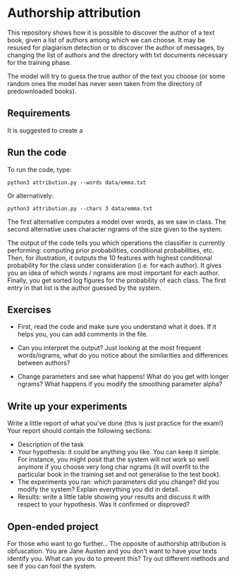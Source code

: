 # Authorship attribution


This repository shows how it is possible to discover the author of a text book, given a list of authors among which we can choose. It may be resused for plagiarism detection or to discover the author of messages, by changing the list of authors and the directory with txt documents necessary for the training phase. 

The model will try to guess the true author of the text you choose (or some random ones the model has never seen taken from the directory of predownloaded books). 

## Requirements

It is suggested to create a 

## Run the code

To run the code, type:

    python3 attribution.py --words data/emma.txt

Or alternatively:

    python3 attribution.py --chars 3 data/emma.txt

The first alternative computes a model over words, as we saw in class. The second alternative uses character ngrams of the size given to the system.

The output of the code tells you which operations the classifier is currently performing: computing prior probabilities, conditional probabilities, etc. Then, for illustration, it outputs the 10 features with highest conditional probability for the class under consideration (i.e. for each author). It gives you an idea of which words / ngrams are most important for each author. Finally, you get sorted log figures for the probability of each class. The first entry in that list is the author guessed by the system.


## Exercises

* First, read the code and make sure you understand what it does. If it helps you, you can add comments in the file.

* Can you interpret the output? Just looking at the most frequent words/ngrams, what do you notice about the similarities and differences between authors?

* Change parameters and see what happens! What do you get with longer ngrams? What happens if you modify the smoothing parameter alpha?


## Write up your experiments

Write a little report of what you've done (this is just practice for the exam!) Your report should contain the following sections:

* Description of the task
* Your hypothesis: it could be anything you like. You can keep it simple. For instance, you might posit that the system will not work so well anymore if you choose very long char ngrams (it will overfit to the particular book in the training set and not generalise to the test book).
* The experiments you ran: which parameters did you change? did you modify the system? Explain everything you did in detail.
* Results: write a little table showing your results and discuss it with respect to your hypothesis. Was it confirmed or disproved?


## Open-ended project

For those who want to go further... The opposite of authorship attribution is obfuscation. You are Jane Austen and you don't want to have your texts identify you. What can you do to prevent this? Try out different methods and see if you can fool the system.
